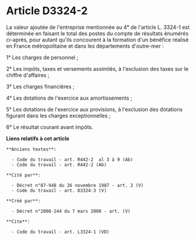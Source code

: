 # Article D3324-2

La valeur ajoutée de l'entreprise mentionnée au 4° de l'article L. 3324-1 est déterminée en faisant le total des postes du
compte de résultats énumérés ci-après, pour autant qu'ils concourent à la formation d'un bénéfice réalisé en France
métropolitaine et dans les départements d'outre-mer : 

1° Les charges de personnel ; 

2° Les impôts, taxes et versements assimilés, à l'exclusion des taxes sur le chiffre d'affaires ; 

3° Les charges financières ; 

4° Les dotations de l'exercice aux amortissements ; 

5° Les dotations de l'exercice aux provisions, à l'exclusion des dotations figurant dans les charges exceptionnelles ; 

6° Le résultat courant avant impôts.

**Liens relatifs à cet article**

	**Anciens textes**:

	  - Code du travail - art. R442-2  al 3 à 9 (Ab)
	  - Code du travail - art. R442-2 (Ab)

	**Cité par**:

	  - Décret n°87-948 du 26 novembre 1987 - art. 2 (V)
	  - Code du travail - art. D3324-3 (V)

	**Créé par**:

	  - Décret n°2008-244 du 7 mars 2008 - art. (V)

	**Cite**:

	  - Code du travail - art. L3324-1 (VD)
